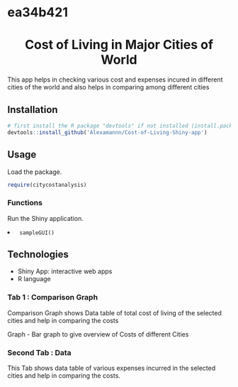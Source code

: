 # ea34b421

<h1 align="center">Cost of Living in Major Cities of World </h1>
<p> This app helps in checking various cost and expenses incured in different cities of the world and also helps in comparing among different cities 
<br>
  

<h2> Installation</h2>

```R
# first install the R package "devtools" if not installed (install.packages("devtools")
devtools::install_github('Alexamannn/Cost-of-Living-Shiny-app')
```

<h2> Usage</h2>
<p> Load the package. </p>

```R
require(citycostanalysis)
```


<h3> Functions </h3>
<p> Run the Shiny  application. </p>
<li><code> sampleGUI() </code></li>


<h2> Technologies </h2>

- Shiny App: interactive web apps
- R language


<h3> Tab 1 : Comparison Graph </h3>

<p> Comparison Graph shows
Data table of total cost of living of the selected cities and help in comparing the costs

Graph - Bar graph to give overview of Costs of different Cities








<h3> Second Tab : Data </h3>

<p> This Tab shows  data table of various expenses incurred in the selected cities and help in comparing the costs.
</p>

